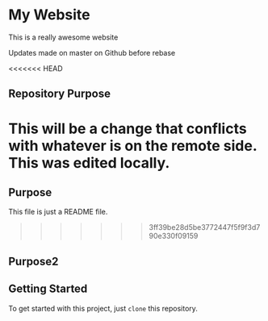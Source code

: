 # My Website

This is a really awesome website

Updates made on master on Github before rebase

<<<<<<< HEAD
## Repository Purpose

This will be a change that conflicts
with whatever is on the remote side.
This was edited locally.
=======
## Purpose

This file is just a README file.
>>>>>>> 3ff39be28d5be3772447f5f9f3d790e330f09159

## Purpose2

## Getting Started 

To get started with this project, just `clone` this repository.


